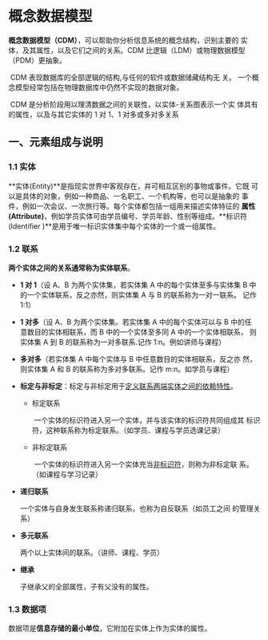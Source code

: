 # 概念数据模型

​	**概念数据模型（CDM）**，可以帮助你分析信息系统的概念结构，识别主要的 实体，及其属性，以及它们之间的关系。CDM 比逻辑（LDM）或物理数据模型 （PDM）更抽象。



​	CDM 表现数据库的全部逻辑的结构,与任何的软件或数据储藏结构无 关。 一个概念模型经常包括在物理数据库中仍然不实现的数据对象。

​	CDM 是分析阶段用以理清数据之间的关联性，以实体-关系图表示一个实 体具有的属性，以及与其它实体的 1 对 1、1 对多或多对多关系



## 一、元素组成与说明

### 1.1 实体

​	**实体(Entity)**是指现实世界中客观存在，并可相互区别的事物或事件。它既 可以是具体的对象，例如一种商品、一名职工、一个机构等，也可以是抽象的 事件，例如一次会议、一次旅行等。每个实体都包括一组用来描述实体特征的 **属性(Attribute)**，例如学员实体可由学员编号、学员年龄、性别等组成。**标识符 (Identifier )**是用于唯一标识实体集中每个实体的一个或一组属性。

### 1.2  联系

**两个实体之间的关系通常称为实体联系**。 

- **1 对 1**（设 A、B 为两个实体集，若实体集 A 中的每个实体至多与实体集 B 中的一个实体联系，反之亦然，则实体集 A 与 B 的联系称为一对一联系。 记作 1:1） 

- **1 对多**（设 A、B 为两个实体集。若实体集 A 中的每个实体可以与 B 中的任 意数目的实体相联系，而 B 中的一个实体至多同 A 中的一个实体相联系， 则实体集 A 到 B 的联系称为一对多联系.记作 1:n。例如讲师与课程） 

- **多对多**（若实体集 A 中每个实体与 B 中任意数目的实体相联系，反之亦 然，则实体集 A 和 B 的联系称为多对多联系。记作 m:n。如学员与课程）

- **标定与非标定**：标定与非标定用于<u>定义联系两端实体之间的依赖特性</u>。

  - 标定联系

    ​	一个实体的标识符进入另一个实体，并与该实体的标识符共同组成其 标识符，这种联系称为标定联系。（如学员、课程与学员选课记录）

  - 非标定联系

    ​	一个实体的标识符进入另一个实体充当<u>非标识符</u>，则称为非标定联 系。（如课程与学习记录）

- **递归联系**

  一个实体与自身发生联系称递归联系，也称为自反联系（如员工之间 的管理关系）

- **多元联系**

  两个以上实体间的联系。（讲师、课程、学员）

- **继承**

  子继承父的全部属性，子有父没有的属性。

### 1.3 数据项

数据项是**信息存储的最小单位**，它附加在实体上作为实体的属性。
